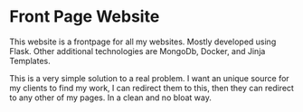 # Front Page Website

This website is a frontpage for all my websites. Mostly developed using Flask. Other additional technologies are MongoDb, Docker, and Jinja Templates.

This is a very simple solution to a real problem. I want an unique source for my clients to find my work, I can redirect them to this, then they can redirect to any other of my pages. In a clean and no bloat way.
